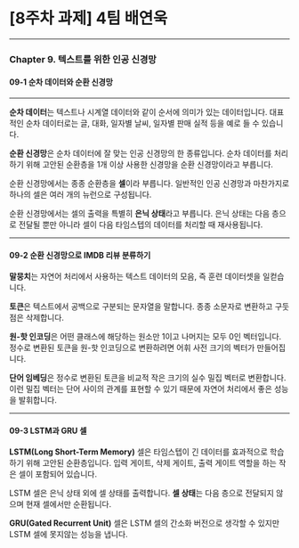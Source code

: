 # [8주차 과제] 4팀 배연욱

---

### Chapter 9. 텍스트를 위한 인공 신경망
#### 09-1 순차 데이터와 순환 신경망

---

**순차 데이터**는 텍스트나 시계열 데이터와 같이 순서에 의미가 있는 데이터입니다. 대표적인 순차 데이터로는 글, 대화, 일자별 날씨, 일자별 판매 실적 등을 예로 들 수 있습니다.

**순환 신경망**은 순차 데이터에 잘 맞는 인공 신경망의 한 종류입니다. 순차 데이터를 처리하기 위해 고안된 순환층을 1개 이상 사용한 신경망을 순환 신경망이라고 부릅니다.

순환 신경망에서는 종종 순환층을 **셀**이라 부릅니다. 일반적인 인공 신경망과 마찬가지로 하나의 셀은 여러 개의 뉴런으로 구성됩니다.

순환 신경망에서는 셀의 출력을 특별히 **은닉 상태**라고 부릅니다. 은닉 상태는 다음 층으로 전달될 뿐만 아니라 셀이 다음 타임스텝의 데이터를 처리할 때 재사용됩니다.

---

#### 09-2 순환 신경망으로 IMDB 리뷰 분류하기

**말뭉치**는 자연어 처리에서 사용하는 텍스트 데이터의 모음, 즉 훈련 데이터셋을 일컫습니다.

**토큰**은 텍스트에서 공백으로 구분되는 문자열을 말합니다. 종종 소문자로 변환하고 구둣점은 삭제합니다.

**원-핫 인코딩**은 어떤 클래스에 해당하는 원소만 1이고 나머지는 모두 0인 벡터입니다. 정수로 변환된 토큰을 원-핫 인코딩으로 변환하려면 어휘 사전 크기의 벡터가 만들어집니다.

**단어 임베딩**은 정수로 변환된 토큰을 비교적 작은 크기의 실수 밀집 벡터로 변환합니다. 이런 밀집 벡터는 단어 사이의 관계를 표현할 수 있기 때문에 자연어 처리에서 좋은 성능을 발휘합니다.

---

#### 09-3 LSTM과 GRU 셀

**LSTM(Long Short-Term Memory)** 셀은 타임스텝이 긴 데이터를 효과적으로 학습하기 위해 고안된 순환층입니다. 입력 게이트, 삭제 게이트, 출력 게이트 역할을 하는 작은 셀이 포함되어 있습니다.

LSTM 셀은 은닉 상태 외에 셀 상태를 출력합니다. **셀 상태**는 다음 층으로 전달되지 않으며 현재 셀에서만 순환됩니다.

**GRU(Gated Recurrent Unit)** 셀은 LSTM 셀의 간소화 버전으로 생각할 수 있지만 LSTM 셀에 못지않는 성능을 냅니다.